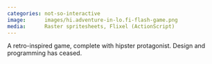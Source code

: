 ```yaml
---
categories: not-so-interactive
image:      images/hi.adventure-in-lo.fi-flash-game.png
media:      Raster spritesheets, Flixel (ActionScript)
---
```

A retro-inspired game, complete with hipster protagonist. Design and programming
has ceased.
